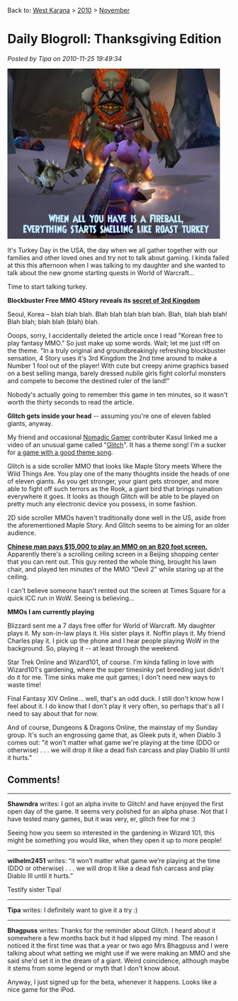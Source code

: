 Back to: [West Karana](/posts/westkarana.md) > [2010](/posts/2010/westkarana.md) > [November](./westkarana.md)
# Daily Blogroll: Thanksgiving Edition

*Posted by Tipa on 2010-11-25 19:49:34*

[![](../../../uploads/2010/11/WoW-2010-11-25-14-28-20-81-480x383.jpg "When all you have is a fireball, everything starts smelling like roast turkey.")](../../../uploads/2010/11/WoW-2010-11-25-14-28-20-81.jpg)

It's Turkey Day in the USA, the day when we all gather together with our families and other loved ones and try not to talk about gaming. I kinda failed at this this afternoon when I was talking to my daughter and she wanted to talk about the new gnome starting quests in World of Warcraft...

Time to start talking turkey.

**Blockbuster Free MMO 4Story reveals its [secret of 3rd Kingdom](http://www.gamekicker.com/gaming-news/blockbuster-free-mmo-4story-reveals-its-secret-of-3rd-kingdom)**

Seoul, Korea – blah blah blah. Blah blah blah blah blah. Blah, blah blah blah! Blah blah; blah blah (blah) blah.

Ooops, sorry, I accidentally deleted the article once I read "Korean free to play fantasy MMO." So just make up some words. Wait; let me just riff on the theme. "In a truly original and groundbreakingly refreshing blockbuster sensation, 4 Story uses it's 3rd Kingdom the 2nd time around to make a Number 1 fool out of the player! With cute but creepy anime graphics based on a best selling manga, barely dressed nubile girls fight colorful monsters and compete to become the destined ruler of the land!"

Nobody's actually going to remember this game in ten minutes, so it wasn't worth the thirty seconds to read the article.

**Glitch gets inside your head** -- assuming you're one of eleven fabled giants, anyway.

My friend and occasional [Nomadic Gamer](http://nomadicgamer.com/) contributer Kasul linked me a video of an unusual game called "[Glitch](http://www.escapistmagazine.com/news/view/105607-Flickr-Co-Founder-Developing-Experimental-MMO-in-Giants-Brains)". It has a theme song! I'm a sucker for [a game with a good theme song](http://www.youtube.com/watch?v=lVoSYDWX2Ig).

Glitch is a side scroller MMO that looks like Maple Story meets Where the Wild Things Are. You play one of the many thoughts inside the heads of one of eleven giants. As you get stronger, your giant gets stronger, and more able to fight off such terrors as the Rook, a giant bird that brings ruination everywhere it goes. It looks as though Glitch will be able to be played on pretty much any electronic device you possess, in some fashion.

2D side scroller MMOs haven't traditionally done well in the US, aside from the aforementioned Maple Story. And Glitch seems to be aiming for an older audience.

**[Chinese man pays $15,000 to play an MMO on an 820 foot screen.](http://gadgetsrepublic.com/2010/11/beijing-man-drops-a-fortune-to-game-on-asias-largest-tv/)** Apparently there's a scrolling ceiling screen in a Beijing shopping center that you can rent out. This guy rented the whole thing, brought his lawn chair, and played ten minutes of the MMO "Devil 2" while staring up at the ceiling.

I can't believe someone hasn't rented out the screen at Times Square for a quick ICC run in WoW. Seeing is believing...

**MMOs I am currently playing**

Blizzard sent me a 7 days free offer for World of Warcraft. My daughter plays it. My son-in-law plays it. His sister plays it. Noffin plays it. My friend Charles play it. I pick up the phone and I hear people playing WoW in the background. So, playing it -- at least through the weekend.

Star Trek Online and Wizard101, of course. I'm kinda falling in love with Wizard101's gardening, where the super timesinky pet breeding just didn't do it for me. Time sinks make me quit games; I don't need new ways to waste time!

Final Fantasy XIV Online... well, that's an odd duck. I still don't know how I feel about it. I do know that I don't play it very often, so perhaps that's all I need to say about that for now.

And of course, Dungeons & Dragons Online, the mainstay of my Sunday group. It's such an engrossing game that, as Gleek puts it, when Diablo 3 comes out: "it won't matter what game we're playing at the time (DDO or otherwise) . . . we will drop it like a dead fish carcass and play Diablo III until it hurts."

## Comments!

---

**Shawndra** writes: I got an alpha invite to Glitch! and have enjoyed the first open day of the game. It seems very polished for an alpha phase. Not that I have tested many games, but it was very, er, glitch free for me :)

Seeing how you seem so interested in the gardening in Wizard 101, this might be something you would like, when they open it up to more people!

---

**wilhelm2451** writes: “it won’t matter what game we’re playing at the time (DDO or otherwise) . . . we will drop it like a dead fish carcass and play Diablo III until it hurts.”

Testify sister Tipa!

---

**Tipa** writes: I definitely want to give it a try :)

---

**Bhagpuss** writes: Thanks for the reminder about Glitch. I heard about it somewhere a few months back but it had slipped my mind. The reason I noticed it the first time was that a year or two ago Mrs Bhagpuss and I were talking about what setting we might use if we were making an MMO and she said she'd set it in the dream of a giant. Weird coincidence, although maybe it stems from some legend or myth that I don't know about.

Anyway, I just signed up for the beta, whenever it happens. Looks like a nice game for the iPod.

